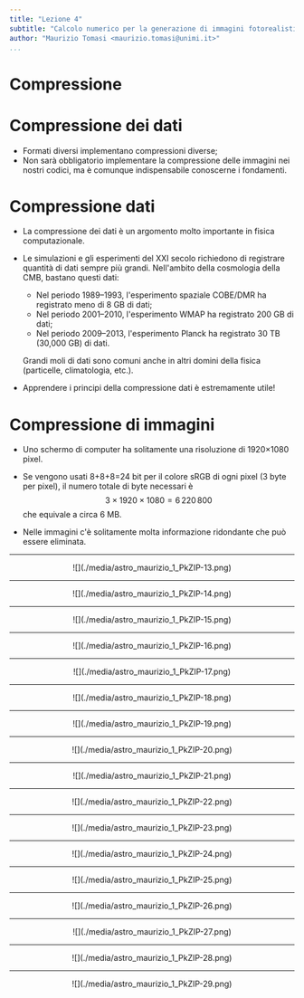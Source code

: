 ```yaml
---
title: "Lezione 4"
subtitle: "Calcolo numerico per la generazione di immagini fotorealistiche"
author: "Maurizio Tomasi <maurizio.tomasi@unimi.it>"
...
```


# Compressione

# Compressione dei dati

-   Formati diversi implementano compressioni diverse;
-   Non sarà obbligatorio implementare la compressione delle immagini nei nostri codici, ma è comunque indispensabile conoscerne i fondamenti.

# Compressione dati

-   La compressione dei dati è un argomento molto importante in fisica computazionale.

-   Le simulazioni e gli esperimenti del XXI secolo richiedono di registrare quantità di dati sempre più grandi. Nell'ambito della cosmologia della CMB, bastano questi dati:

    -   Nel periodo 1989–1993, l'esperimento spaziale COBE/DMR ha registrato  meno di 8 GB di dati;
    -   Nel periodo 2001–2010, l'esperimento WMAP ha registrato 200 GB di dati;
    -   Nel periodo 2009–2013, l'esperimento Planck ha registrato 30 TB (30,000 GB) di dati.
    
    Grandi moli di dati sono comuni anche in altri domini della fisica (particelle, climatologia, etc.).

-   Apprendere i principi della compressione dati è estremamente utile!

# Compressione di immagini

-   Uno schermo di computer ha solitamente una risoluzione di 1920×1080 pixel.

-   Se vengono usati 8+8+8=24 bit per il colore sRGB di ogni pixel (3 byte per pixel), il numero totale di byte necessari è
    $$
    3 \times 1920 \times 1080 = 6\,220\,800
    $$
    che equivale a circa 6 MB.

-   Nelle immagini c'è solitamente molta informazione ridondante che può essere eliminata.

---

<center>
![](./media/astro_maurizio_1_PkZIP-13.png)
</center>

---

<center>
![](./media/astro_maurizio_1_PkZIP-14.png)
</center>

---

<center>
![](./media/astro_maurizio_1_PkZIP-15.png)
</center>

---

<center>
![](./media/astro_maurizio_1_PkZIP-16.png)
</center>

---

<center>
![](./media/astro_maurizio_1_PkZIP-17.png)
</center>

---

<center>
![](./media/astro_maurizio_1_PkZIP-18.png)
</center>

---

<center>
![](./media/astro_maurizio_1_PkZIP-19.png)
</center>

---

<center>
![](./media/astro_maurizio_1_PkZIP-20.png)
</center>

---

<center>
![](./media/astro_maurizio_1_PkZIP-21.png)
</center>

---

<center>
![](./media/astro_maurizio_1_PkZIP-22.png)
</center>

---

<center>
![](./media/astro_maurizio_1_PkZIP-23.png)
</center>

---

<center>
![](./media/astro_maurizio_1_PkZIP-24.png)
</center>

---

<center>
![](./media/astro_maurizio_1_PkZIP-25.png)
</center>

---

<center>
![](./media/astro_maurizio_1_PkZIP-26.png)
</center>

---

<center>
![](./media/astro_maurizio_1_PkZIP-27.png)
</center>

---

<center>
![](./media/astro_maurizio_1_PkZIP-28.png)
</center>

---

<center>
![](./media/astro_maurizio_1_PkZIP-29.png)
</center>
